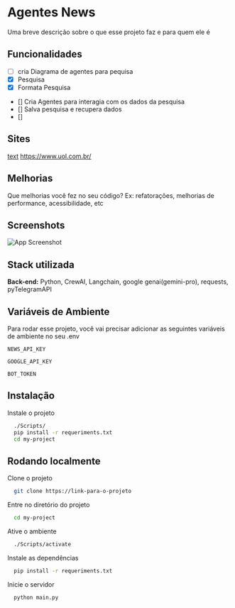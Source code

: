 
# Agentes News

Uma breve descrição sobre o que esse projeto faz e para quem ele é


## Funcionalidades
- [ ] cria Diagrama de agentes para pequisa 
- [x]  Pesquisa
- [x]  Formata Pesquisa
- [] Cria Agentes para interagia com os dados da pesquisa
- [] Salva pesquisa e recupera dados
- []



## Sites
[text](https://g1.globo.com/)
https://www.uol.com.br/

## Melhorias

Que melhorias você fez no seu código? Ex: refatorações, melhorias de performance, acessibilidade, etc


## Screenshots

![App Screenshot](https://via.placeholder.com/468x300?text=App+Screenshot+Here)



## Stack utilizada

**Back-end:** Python, CrewAI, Langchain, google genai(gemini-pro), requests, pyTelegramAPI


## Variáveis de Ambiente

Para rodar esse projeto, você vai precisar adicionar as seguintes variáveis de ambiente no seu .env

`NEWS_API_KEY`

`GOOGLE_API_KEY`

`BOT_TOKEN`

## Instalação

Instale o projeto

```bash
  ./Scripts/
  pip install -r requeriments.txt
  cd my-project
```
    
## Rodando localmente

Clone o projeto

```bash
  git clone https://link-para-o-projeto
```

Entre no diretório do projeto

```bash
  cd my-project
```
Ative o ambiente
```bash
  ./Scripts/activate
```

Instale as dependências

```bash
  pip install -r requeriments.txt
```

Inicie o servidor

```bash
  python main.py
```


